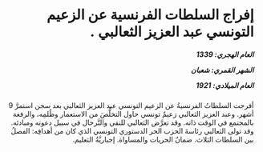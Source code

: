 <h1 dir="rtl">إفراج السلطات الفرنسية عن الزعيم التونسي عبد العزيز الثعالبي .</h1>

<h5 dir="rtl">العام الهجري:  1339

الشهر القمري: شعبان

العام الميلادي: 1921</h5>

<p dir="rtl">أفرجت السلطاتُ الفرنسيةُ عن الزعيم التونسي عبد العزيز الثعالبي بعد سجن استمرَّ 9 أشهر. وعبد العزيز الثعالبي زعيمٌ تونسي حاول التخلُّصَ من الاستعمار وظُلمِه، والرفعة بالمجتمع في الوقت ذاته. وقد تعرَّض الثعالبي للنفي والتَّرحال في سبيل دعوته ومبادئه. وقد تولى الثعالبي رئاسةَ الحزب الحر الدستوري التونسي الذي كان من أهدافِه: الفصلُ بين السلطات الثلاث. ضمانُ الحريات والمساواة. إجباريَّةُ التعليم.</p></br>
